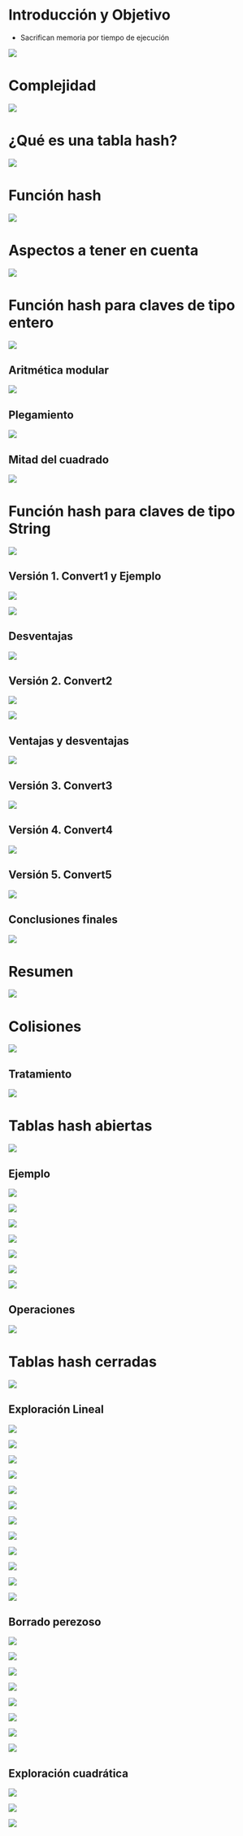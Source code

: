 # Introducción y Objetivo

- Sacrifican memoria por tiempo de ejecución

![](./img/Pasted%20image%2020231114160931.png)

# Complejidad

![](./img/Pasted%20image%2020231114161126.png)

# ¿Qué es una tabla hash?

![](./img/Pasted%20image%2020231114161151.png)

# Función hash

![](./img/Pasted%20image%2020231114161415.png)

# Aspectos a tener en cuenta

![](./img/Pasted%20image%2020231114161640.png)

# Función hash para claves de tipo entero

![](./img/Pasted%20image%2020231114161718.png)

## Aritmética modular

![](./img/Pasted%20image%2020231114161746.png)

## Plegamiento

![](./img/Pasted%20image%2020231114162111.png)

## Mitad del cuadrado

![](./img/Pasted%20image%2020231114162137.png)

# Función hash para claves de tipo String

![](./img/Pasted%20image%2020231114162305.png)

## Versión 1. Convert1 y Ejemplo

![](./img/Pasted%20image%2020231114162336.png)

![](./img/Pasted%20image%2020231114162422.png)

## Desventajas

![](./img/Pasted%20image%2020231114162609.png)

## Versión 2. Convert2

![](./img/Pasted%20image%2020231114162646.png)

![](./img/Pasted%20image%2020231114162705.png)

## Ventajas y desventajas

![](./img/Pasted%20image%2020231114162737.png)

## Versión 3. Convert3

![](./img/Pasted%20image%2020231114162855.png)

## Versión 4. Convert4

![](./img/Pasted%20image%2020231114162922.png)

## Versión 5. Convert5

![](./img/Pasted%20image%2020231114162946.png)

## Conclusiones finales

![](./img/Pasted%20image%2020231114163006.png)

# Resumen

![](./img/Pasted%20image%2020231114163048.png)

# Colisiones

![](./img/Pasted%20image%2020231114163146.png)

## Tratamiento

![](./img/Pasted%20image%2020231114163207.png)

# Tablas hash abiertas

![](./img/Pasted%20image%2020231114163928.png)

## Ejemplo

![](./img/Pasted%20image%2020231114163954.png)

![](./img/Pasted%20image%2020231114164016.png)

![](./img/Pasted%20image%2020231114164034.png)

![](./img/Pasted%20image%2020231114164052.png)

![](./img/Pasted%20image%2020231114164107.png)

![](./img/Pasted%20image%2020231114164123.png)

![](./img/Pasted%20image%2020231114164202.png)

## Operaciones

![](./img/Pasted%20image%2020231114164221.png)

# Tablas hash cerradas

![](./img/Pasted%20image%2020231114164246.png)

## Exploración Lineal

![](./img/Pasted%20image%2020231114164310.png)

![](./img/Pasted%20image%2020231114164337.png)

![](./img/Pasted%20image%2020231114164351.png)

![](./img/Pasted%20image%2020231114164402.png)

![](./img/Pasted%20image%2020231114164418.png)

![](./img/Pasted%20image%2020231114164431.png)

![](./img/Pasted%20image%2020231114164502.png)

![](./img/Pasted%20image%2020231114164522.png)

![](./img/Pasted%20image%2020231114164537.png)

![](./img/Pasted%20image%2020231114164553.png)

![](./img/Pasted%20image%2020231114164608.png)

![](./img/Pasted%20image%2020231114164627.png)

## Borrado perezoso

![](./img/Pasted%20image%2020231114164921.png)

![](./img/Pasted%20image%2020231114164934.png)

![](./img/Pasted%20image%2020231114164948.png)

![](./img/Pasted%20image%2020231114165005.png)

![](./img/Pasted%20image%2020231114165021.png)

![](./img/Pasted%20image%2020231114165039.png)

![](./img/Pasted%20image%2020231114165052.png)

![](./img/Pasted%20image%2020231114165106.png)

## Exploración cuadrática

![](./img/Pasted%20image%2020231114165150.png)

![](./img/Pasted%20image%2020231114165211.png)

![](./img/Pasted%20image%2020231114165227.png)

